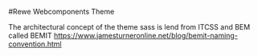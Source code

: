 #Rewe Webcomponents Theme

The architectural concept of the theme sass is lend from ITCSS and BEM called BEMIT https://www.jamesturneronline.net/blog/bemit-naming-convention.html